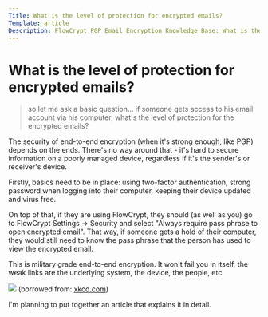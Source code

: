 ```yaml
---
Title: What is the level of protection for encrypted emails?
Template: article
Description: FlowCrypt PGP Email Encryption Knowledge Base: What is the level of protection for encrypted emails?
---
```


# What is the level of protection for encrypted emails?

> so let me ask a basic question... if someone gets access to his email account via his computer, what's the level of protection for the encrypted emails?

The security of end-to-end encryption (when it's strong enough, like PGP) depends on the ends. There's no way around that - it's hard to secure information on a poorly managed device, regardless if it's the sender's or receiver's device.

Firstly, basics need to be in place: using two-factor authentication, strong password when logging into their computer, keeping their device updated and virus free.

On top of that, if they are using FlowCrypt, they should (as well as you) go to FlowCrypt Settings -> Security and select "Always require pass phrase to open encrypted email". That way, if someone gets a hold of their computer, they would still need to know the pass phrase that the person has used to view the encrypted email.

This is military grade end-to-end encryption. It won't fail you in itself, the weak links are the underlying system, the device, the people, etc.

<img src="https://imgs.xkcd.com/comics/security.png" />
(borrowed from: <a href="https://xkcd.com/">xkcd.com</a>)

I'm planning to put together an article that explains it in detail.